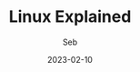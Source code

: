 ---
title: Linux Explained
author: Seb
rights:  Creative Commons Attribution ShareAlike 4.0
language: en-US
description: A journey in the Linux world, written for beginners or newcomers.
date: 2023-02-10
---